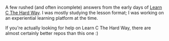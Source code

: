 A few rushed (and often incomplete) answers from the early days of [Learn C The Hard Way](http://c.learncodethehardway.org/book/). I was mostly studying the lesson format; I was working on an experiential learning platform at the time.

If you're actually looking for help on Learn C The Hard Way, there are almost certainly better repos than this one :)
